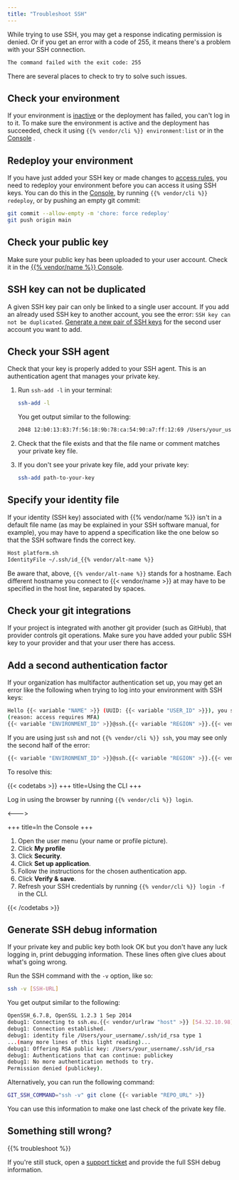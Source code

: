 ```yaml
---
title: "Troubleshoot SSH"
---
```


While trying to use SSH, you may get a response indicating permission is denied. Or if you get an error with a code of 255, it means there's a problem with your SSH connection.

```txt
The command failed with the exit code: 255
```

There are several places to check to try to solve such issues.

## Check your environment

If your environment is [inactive](/glossary.md#inactive-environment) or the deployment has failed,
you can't log in to it.
To make sure the environment is active and the deployment has succeeded,
check it using `{{% vendor/cli %}} environment:list` or in the [Console](https://console.platform.sh/) .

## Redeploy your environment

If you have just added your SSH key or made changes to [access rules](/administration/users.md), you need to redeploy your environment before you can access it using SSH keys. You can do this in the [Console](https://console.platform.sh/), by running `{{% vendor/cli %}} redeploy`, or by pushing an empty git commit:

```bash
git commit --allow-empty -m 'chore: force redeploy'
git push origin main
```

## Check your public key

Make sure your public key has been uploaded to your user account. Check it in the [{{% vendor/name %}} Console](https://console.platform.sh/).

## SSH key can not be duplicated

A given SSH key pair can only be linked to a single user account.
If you add an already used SSH key to another account, you see the error: `SSH key can not be duplicated`.
[Generate a new pair of SSH keys](/development/ssh/ssh-keys#add-ssh-keys) for the second user account you want to add.

## Check your SSH agent

Check that your key is properly added to your SSH agent. This is an authentication agent that manages your private key.

1. Run `ssh-add -l` in your terminal:

   ```bash
   ssh-add -l
   ```
   You get output similar to the following:

   ```bash
   2048 12:b0:13:83:7f:56:18:9b:78:ca:54:90:a7:ff:12:69 /Users/your_username/.ssh/id_rsa (RSA)
   ```

1. Check that the file exists and that the file name or comment matches your private key file.
1. If you don't see your private key file, add your private key:

    ```bash
    ssh-add path-to-your-key
    ```

## Specify your identity file

If your identity (SSH key) associated with {{% vendor/name %}} isn't in a default file name
(as may be explained in your SSH software manual, for example),
you may have to append a specification like the one below so that the SSH software finds the correct key.

```bash
Host platform.sh
IdentityFile ~/.ssh/id_{{% vendor/alt-name %}}
```

Be aware that, above, `{{% vendor/alt-name %}}` stands for a hostname.
Each different hostname you connect to {{< vendor/name >}} at may have to be specified in the host line, separated by spaces.

## Check your git integrations

If your project is integrated with another git provider (such as GitHub), that provider controls git operations.
Make sure you have added your public SSH key to your provider and that your user there has access.

## Add a second authentication factor

If your organization has multifactor authentication set up,
you may get an error like the following when trying to log into your environment with SSH keys:

```bash
Hello {{< variable "NAME" >}} (UUID: {{< variable "USER_ID" >}}), you successfully authenticated, but could not connect to service {{< variable "USER_ID" >}} --app
(reason: access requires MFA)
{{< variable "ENVIRONMENT_ID" >}}@ssh.{{< variable "REGION" >}}.{{< vendor/urlraw "host" >}}: Permission denied (publickey)
```

If you are using just `ssh` and not `{{% vendor/cli %}} ssh`, you may see only the second half of the error:

```bash
{{< variable "ENVIRONMENT_ID" >}}@ssh.{{< variable "REGION" >}}.{{< vendor/urlraw "host" >}}: Permission denied (publickey)
```

To resolve this:

{{< codetabs >}}
+++
title=Using the CLI
+++

Log in using the browser by running `{{% vendor/cli %}} login`.

<--->

+++
title=In the Console
+++

1. Open the user menu (your name or profile picture).
2. Click **My profile**
3. Click **Security**.
4. Click **Set up application**.
5. Follow the instructions for the chosen authentication app.
6. Click **Verify & save**.
7. Refresh your SSH credentials by running `{{% vendor/cli %}} login -f` in the CLI.

{{< /codetabs >}}

## Generate SSH debug information

If your private key and public key both look OK but you don't have any luck logging in, print debugging information.
These lines often give clues about what's going wrong.

Run the SSH command with the `-v` option, like so:

```bash
ssh -v [SSH-URL]
```

You get output similar to the following:

```bash
OpenSSH_6.7.8, OpenSSL 1.2.3 1 Sep 2014
debug1: Connecting to ssh.eu.{{< vendor/urlraw "host" >}} [54.32.10.98] port 22.
debug1: Connection established.
debug1: identity file /Users/your_username/.ssh/id_rsa type 1
...(many more lines of this light reading)...
debug1: Offering RSA public key: /Users/your_username/.ssh/id_rsa
debug1: Authentications that can continue: publickey
debug1: No more authentication methods to try.
Permission denied (publickey).
```

Alternatively, you can run the following command:

```bash
GIT_SSH_COMMAND="ssh -v" git clone {{< variable "REPO_URL" >}}
```

You can use this information to make one last check of the private key file.

## Something still wrong?

{{% troubleshoot %}}

If you're still stuck, open a [support ticket](/learn/overview/get-support) and provide the full SSH debug information.
